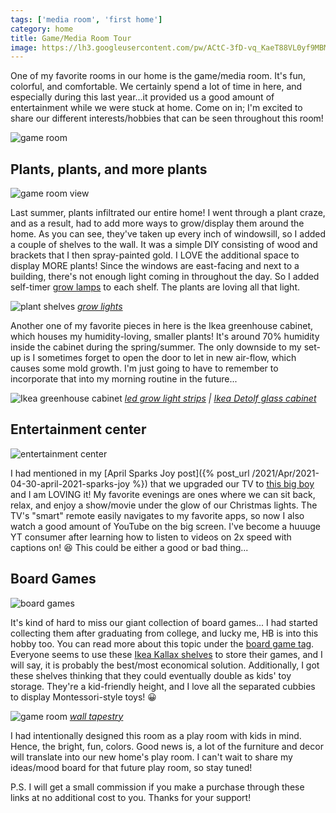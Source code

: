 ```yaml
---
tags: ['media room', 'first home']
category: home
title: Game/Media Room Tour
image: https://lh3.googleusercontent.com/pw/ACtC-3fD-vq_KaeT88VL0yf9MBMJqWrOgHcBDz85cQst9CglMOnT00poCivlbroqF5xZeFm5r3E-WZ-R6qLRedRcKuIaFYfZL-3baKSfaOBXTuM3kqYSBydOJs-o18JQN1I4OByAwx4xy6cDqsVKZ_RfQHUnbQ=w1000-h667-no?authuser=0
---
```


One of my favorite rooms in our home is the game/media room. It's fun, colorful, and comfortable. We certainly spend a lot of time in here, and especially during this last year...it provided us a good amount of entertainment while we were stuck at home. Come on in; I'm excited to share our different interests/hobbies that can be seen throughout this room!

![game room](https://lh3.googleusercontent.com/pw/ACtC-3fD-vq_KaeT88VL0yf9MBMJqWrOgHcBDz85cQst9CglMOnT00poCivlbroqF5xZeFm5r3E-WZ-R6qLRedRcKuIaFYfZL-3baKSfaOBXTuM3kqYSBydOJs-o18JQN1I4OByAwx4xy6cDqsVKZ_RfQHUnbQ=w1000-h667-no?authuser=0)

## Plants, plants, and more plants

![game room view](https://lh3.googleusercontent.com/pw/ACtC-3djeTs3ZZ6HfR2Shz8AtTyVhcbDVzp8oXL9xbIPlNNXye1dsaYvR7T2ZGH-W-a8HdA1or-Y13lIqBVaOSxQLV-xaRk44Bi4PgFRPOOSgHo4BKCd2epJUhRl8Jg81P6nQwTOlZXbM9j7MUnwYm1E7sHP4A=w1000-h667-no?authuser=0)

Last summer, plants infiltrated our entire home! I went through a plant craze, and as a result, had to add more ways to grow/display them around the home. As you can see, they've taken up every inch of windowsill, so I added a couple of shelves to the wall. It was a simple DIY consisting of wood and brackets that I then spray-painted gold. I LOVE the additional space to display MORE plants! Since the windows are east-facing and next to a building, there's not enough light coming in throughout the day. So I added self-timer [grow lamps](https://amzn.to/3u4iKkG) to each shelf. The plants are loving all that light.

![plant shelves](https://lh3.googleusercontent.com/pw/ACtC-3cqCZsV8GPD8YAVkFteaFA2uf4HwvMJHLCrZ8vE4pWO7taG4zZPt8PIF0AdIGebUK-QODkaBI2AxGIgozqszT00-fwSuL2a3qCokKBe5xgLXlVGxyu1GlPYFfQxq6Tgsuzm3tdVYFaZjVNByraNyLDaiA=w1000-h667-no?authuser=0)
*[grow lights](https://amzn.to/3u4iKkG)*

Another one of my favorite pieces in here is the Ikea greenhouse cabinet, which houses my humidity-loving, smaller plants! It's around 70% humidity inside the cabinet during the spring/summer. The only downside to my set-up is I sometimes forget to open the door to let in new air-flow, which causes some mold growth. I'm just going to have to remember to incorporate that into my morning routine in the future...

![Ikea greenhouse cabinet](https://lh3.googleusercontent.com/pw/ACtC-3fHA6-1lIhHSIdm-ekEOQ2KnU2bJL45ru75mkn0sbxAVpPqAnvkxTFoSrVAWd4fvK5KSI9mHDPuWJhN4Xo24w2SDtDO4BAykslsBgcGWzK6npsgQxFvPoCkYUCOjhQF_-dNHLJcUdlQvwJszsQuq2QH9Q=w501-h751-no?authuser=0)
*[led grow light strips](https://amzn.to/3eCszjv) | [Ikea Detolf glass cabinet](https://amzn.to/2S8dkXP)*

## Entertainment center

![entertainment center](https://lh3.googleusercontent.com/pw/ACtC-3eOObS69pcFqHbD7j5otO_IRaDj19pBNTb1ZP1qwhu_Fsh8htFuoyJObvBHqDFoxU-zR206TzVVJc-obkcCfYG7V5HgGfniHwx3oWzkyUrl_DoKBBowFTv9FPjnDvJ93KSBH5i06vUxKqXQiEy3HtAFfw=w1000-h667-no?authuser=0)

I had mentioned in my [April Sparks Joy post]({% post_url /2021/Apr/2021-04-30-april-2021-sparks-joy %}) that we upgraded our TV to [this big boy](https://amzn.to/2QUDBII) and I am LOVING it! My favorite evenings are ones where we can sit back, relax, and enjoy a show/movie under the glow of our Christmas lights. The TV's "smart" remote easily navigates to my favorite apps, so now I also watch a good amount of YouTube on the big screen. I've become a huuuge YT consumer after learning how to listen to videos on 2x speed with captions on! :laughing: This could be either a good or bad thing...

## Board Games

![board games](https://lh3.googleusercontent.com/pw/ACtC-3fu0ggeHYoXV9ks-aYHyho3uECJL2QlzjFW99aBxcjgEQ67BS4hBBodt_oOzDyLVk57rUmK5vQXHPlq2k3-NyqXYYuHv6cxN9BOKLDlBpwfgwfJzjnxXG91ptqYQzrNrvJdbQEuT-ckQNyuH6qD0XxKlg=w1000-h667-no?authuser=0)

It's kind of hard to miss our giant collection of board games... I had started collecting them after graduating from college, and lucky me, HB is into this hobby too. You can read more about this topic under the [board game tag](/tag/board-games). Everyone seems to use these [Ikea Kallax shelves](https://amzn.to/3gQCzZ0) to store their games, and I will say, it is probably the best/most economical solution. Additionally, I got these shelves thinking that they could eventually double as kids' toy storage. They're a kid-friendly height, and I love all the separated cubbies to display Montessori-style toys! :grinning:

![game room](https://lh3.googleusercontent.com/pw/ACtC-3e2BCbRoWKqOnkV1ozz-FHHziwYfEgbfQguC_VEkAj9EAKOkR595FPCWKXfG2Hmg_q6tlfeAjg8yuBC2N4hHja1Mj2ypI3E8PrCsgxASZujt6g4YFzzpr4HwfCpdsYvEX04vWPQKFHYWatyH9aitS9pOg=w1000-h667-no?authuser=0)
*[wall tapestry](https://society6.com/product/moonlit-ocean1020853_tapestry?curator=jessicapei)*

I had intentionally designed this room as a play room with kids in mind. Hence, the bright, fun, colors. Good news is, a lot of the furniture and decor will translate into our new home's play room. I can't wait to share my ideas/mood board for that future play room, so stay tuned!

P.S. I will get a small commission if you make a purchase through these links at no additional cost to you. Thanks for your support!